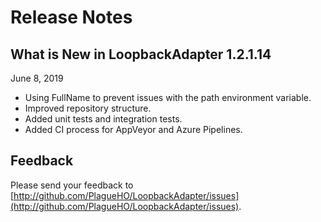 # Release Notes

## What is New in LoopbackAdapter 1.2.1.14

June 8, 2019

- Using FullName to prevent issues with the path environment variable.
- Improved repository structure.
- Added unit tests and integration tests.
- Added CI process for AppVeyor and Azure Pipelines.

## Feedback

Please send your feedback to [http://github.com/PlagueHO/LoopbackAdapter/issues](http://github.com/PlagueHO/LoopbackAdapter/issues).
